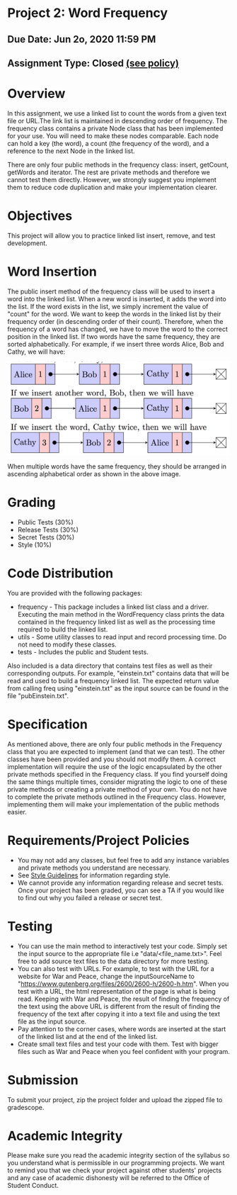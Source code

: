 # Project 2: Word Frequency
## Due Date: Jun 2o, 2020 11:59 PM
## Assignment Type: Closed [(see policy)](http://www.cs.umd.edu/class/summer2019/cmsc132/openClosedPolicy.shtml)

# Overview
In this assignment, we use a linked list to count the words from a given text file or URL.The link list is maintained in descending order of frequency.
The frequency class contains a private Node class that has been implemented for your use. You will need to make these nodes comparable. Each node can hold a key (the word), a count (the frequency of the word), and a reference to the next Node in the linked list.

There are only four public methods in the frequency class: insert, getCount, getWords and iterator. The rest are private methods and therefore we cannot test them directly. However, we strongly suggest you implement them to reduce code duplication and make your implementation clearer.

# Objectives
This project will allow you to practice linked list insert, remove, and test development.

# Word Insertion
The public insert method of the frequency class will be used to insert a word into the linked list. When a new word is inserted, it adds the word into the list. If the word exists in the list, we simply increment the value of "count" for the word. We want to keep the words in the linked list by their frequency order (in descending order of their count). Therefore, when the frequency of a word has changed, we have to move the word to the correct position in the linked list. If two words have the same frequency, they are sorted alphabetically. For example, if we insert three words Alice, Bob and Cathy, we will have:

![List changes after insertion](img/list.png)

When multiple words have the same frequency, they should be arranged in ascending alphabetical order as shown in the above image.

# Grading
* Public Tests (30%)
* Release Tests (30%)
* Secret Tests (30%)
* Style (10%)

# Code Distribution
You are provided with the following packages:
* frequency - This package includes a linked list class and a driver. Executing the main method in
the WordFrequency class prints the data contained in the frequency linked list as well as the processing time required to build the linked list.  
* utils - Some utility classes to read input and record processing time. Do not need to modify these classes.
* tests - Includes the public and Student tests. 

Also included is a data directory that contains test files as well as their corresponding outputs. For example, "einstein.txt" contains data that will be read and used to build a frequency linked list. The expected return value from calling freq using "einstein.txt" as the input source can be found in the file "pubEinstein.txt".

# Specification
As mentioned above, there are only four public methods in the Frequency class that you are expected to implement (and that we can test). The other classes have been provided and you should not modify them. A correct implementation will require the use of the logic encapsulated by the other private methods specified in the Frequency class. If you find yourself doing the same things multiple times, consider migrating the logic to one of these private methods or creating a private method of your own. You do not have to complete the private methods outlined in the Frequency class. However, implementing them will make your implementation of the public methods easier.

# Requirements/Project Policies
* You may not add any classes, but feel free to add any instance variables and private methods you understand are necessary.
* See [Style Guidelines](http://www.cs.umd.edu/class/summer2017/cmsc132/resources/StyleGuidelines.html) for information regarding style.
* We cannot provide any information regarding release and secret tests. Once your project has been graded, you can see a TA if you would like to find out why you failed a release or secret test.

# Testing
* You can use the main method to interactively test your code. Simply set the input source to the appropriate file i.e "data/<file_name.txt>". Feel free to add source text files to the data directory for more testing. 
* You can also test with URLs. For example, to test with the URL for a website for War and Peace, change the inputSourceName to "https://www.gutenberg.org/files/2600/2600-h/2600-h.htm". When you test with a URL, the html representation of the page is what is being read. Keeping with War and Peace, the result of finding the frequency of the text using the above URL is different from the result of finding the frequency of the text after copying it into a text file and using the text file as the input source.
* Pay attention to the corner cases, where words are inserted at the start of the linked list and at the end of the linked list.
* Create small text files and test your code with them. Test with bigger files such as War and Peace when you feel confident with your program.  


# Submission
To submit your project, zip the project folder and upload the zipped file to gradescope.

# Academic Integrity
Please make sure you read the academic integrity section of the syllabus so you understand what is permissible in our programming projects. We want to remind you that we check your project against other students' projects and any case of academic dishonesty will be referred to the Office of Student Conduct. 
